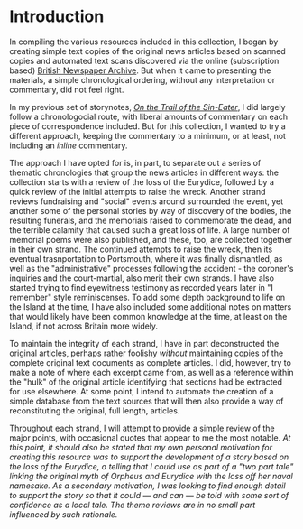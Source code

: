 # Introduction

In compiling the various resources included in this collection, I began by creating simple text copies of the original news articles based on scanned copies and automated text scans discovered via the online (subscription based) [British Newspaper Archive](https://www.britishnewspaperarchive.co.uk/). But when it came to presenting the materials, a simple chronological ordering, without any interpretation or commentary, did not feel right.

In my previous set of storynotes, [*On the Trail of the Sin-Eater*](https://psychemedia.github.io/sin-eater-resources/_second_controversy_pt_iii.html), I did largely follow a chronologocial route, with liberal amounts of commentary on each piece of correspondence included. But for this collection, I wanted to try a different approach, keeping the commentary to a minimum, or at least, not including an *inline* commentary.

The approach I have opted for is, in part, to separate out a series of thematic chronologies that group the news articles in different ways: the collection starts with a review of the loss of the Eurydice, followed by a quick review of the initial attempts to raise the wreck. Another strand reviews fundraising and "social" events around surrounded the event, yet another some of the personal stories by way of discovery of the bodies, the resulting funerals, and the memorials raised to commemorate the dead, and the terrible calamity that caused such a great loss of life. A large number of memorial poems were also published, and these, too, are collected together in their own strand. The continued attempts to raise the wreck, then its eventual trasnportation to Portsmouth, where it was finally dismantled, as well as the "administrative" processes following the accident - the coroner's inquiries and the court-martial, also merit their own strands. I have also started trying to find eyewitness testimony as recorded years later in "I remember" style reminiscenses. To add some depth background to life on the Island at the time, I have also included some additional notes on matters that would likely have been common knowledge at the time, at least on the Island, if not across Britain more widely.

To maintain the integrity of each strand, I have in part deconstructed the original articles, perhaps rather foolishy *without* maintaining copies of the complete original text documents as complete articles. I did, however, try to make a note of where each excerpt came from, as well as a reference within the "hulk" of the original article identifying that sections had be extracted for use elsewhere. At some point, I intend to automate the creation of a simple database from the text sources that will then also provide a way of reconstituting the original, full length, articles.

Throughout each strand, I will attempt to provide a simple review of the major points, with occasional quotes that appear to me the most notable. *At this point, it should also be stated that my own personal motivation for creating this resource was to support the development of a story based on the loss of the Eurydice, a telling that I could use as part of a "two part tale" linking the original myth of Orpheus and Eurydice with the loss off her naval namesake. As a secondary motivation, I was looking to find enough detail to support the story so that it could — and can — be told with some sort of confidence as a local tale. The theme reviews are in no small part influenced by such rationale.*
